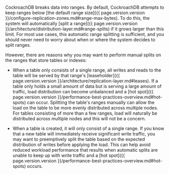 CockroachDB breaks data into ranges. By default, CockroachDB attempts to keep ranges below [the default range size]({{ page.version.version }}/configure-replication-zones.md#range-max-bytes). To do this, the system will automatically [split a range]({{ page.version.version }}/architecture/distribution-layer.md#range-splits) if it grows larger than this limit. For most use cases, this automatic range splitting is sufficient, and you should never need to worry about when or where the system decides to split ranges.

However, there are reasons why you may want to perform manual splits on the ranges that store tables or indexes:

- When a table only consists of a single range, all writes and reads to the table will be served by that range's [leaseholder]({{ page.version.version }}/architecture/replication-layer.md#leases). If a table only holds a small amount of data but is serving a large amount of traffic, load distribution can become unbalanced and a [hot spot]({{ page.version.version }}/performance-best-practices-overview.md#hot-spots) can occur. Splitting the table's ranges manually can allow the load on the table to be more evenly distributed across multiple nodes. For tables consisting of more than a few ranges, load will naturally be distributed across multiple nodes and this will not be a concern.

- When a table is created, it will only consist of a single range. If you know that a new table will immediately receive significant write traffic, you may want to preemptively split the table based on the expected distribution of writes before applying the load. This can help avoid reduced workload performance that results when automatic splits are unable to keep up with write traffic and a [hot spot]({{ page.version.version }}/performance-best-practices-overview.md#hot-spots) occurs.

